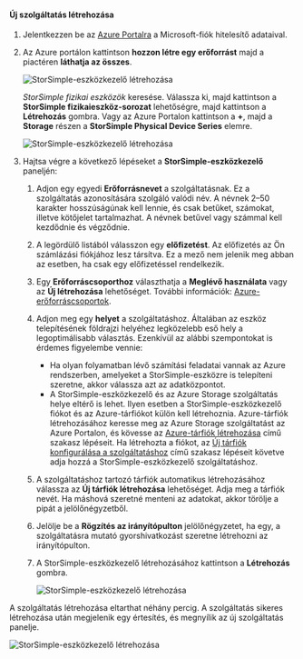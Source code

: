 <!--author=alkohli last changed:02/10/2017-->


#### <a name="to-create-a-new-service"></a>Új szolgáltatás létrehozása

1. Jelentkezzen be az [Azure Portalra](https://portal.azure.com/) a Microsoft-fiók hitelesítő adataival.

2. Az Azure portálon kattintson **hozzon létre egy erőforrást** majd a piactéren **láthatja az összes**.

    ![StorSimple-eszközkezelő létrehozása](./media/storsimple-8000-create-new-service/createssdevman1.png)

    _StorSimple fizikai eszközök_ keresése. Válassza ki, majd kattintson a **StorSimple fizikaieszköz-sorozat** lehetőségre, majd kattintson a **Létrehozás** gombra. Vagy az Azure Portalon kattintson a **+**, majd a **Storage** részen a **StorSimple Physical Device Series** elemre.

    ![StorSimple-eszközkezelő létrehozása](./media/storsimple-8000-create-new-service/createssdevman11.png)

3. Hajtsa végre a következő lépéseket a **StorSimple-eszközkezelő** paneljén:
   
   1. Adjon egy egyedi **Erőforrásnevet** a szolgáltatásnak. Ez a szolgáltatás azonosítására szolgáló valódi név. A névnek 2–50 karakter hosszúságúnak kell lennie, és csak betűket, számokat, illetve kötőjelet tartalmazhat. A névnek betűvel vagy számmal kell kezdődnie és végződnie.

   2. A legördülő listából válasszon egy **előfizetést**. Az előfizetés az Ön számlázási fiókjához lesz társítva. Ez a mező nem jelenik meg abban az esetben, ha csak egy előfizetéssel rendelkezik.

   3. Egy **Erőforráscsoporthoz** választhatja a **Meglévő használata** vagy az **Új létrehozása** lehetőséget. További információk: [Azure-erőforráscsoportok](https://azure.microsoft.com/documentation/articles/virtual-machines-windows-infrastructure-resource-groups-guidelines/).
   
   4. Adjon meg egy **helyet** a szolgáltatáshoz. Általában az eszköz telepítésének földrajzi helyéhez legközelebb eső hely a legoptimálisabb választás. Ezenkívül az alábbi szempontokat is érdemes figyelembe vennie: 
      
      * Ha olyan folyamatban lévő számítási feladatai vannak az Azure rendszerben, amelyeket a StorSimple-eszközre is telepíteni szeretne, akkor válassza azt az adatközpontot.
      * A StorSimple-eszközkezelő és az Azure Storage szolgáltatás helye eltérő is lehet. Ilyen esetben a StorSimple-eszközkezelő fiókot és az Azure-tárfiókot külön kell létrehoznia. Azure-tárfiók létrehozásához keresse meg az Azure Storage szolgáltatást az Azure Portalon, és kövesse az [Azure-tárfiók létrehozása](../articles/storage/common/storage-create-storage-account.md#create-a-storage-account) című szakasz lépéseit. Ha létrehozta a fiókot, az [Új tárfiók konfigurálása a szolgáltatáshoz](../articles/storsimple/storsimple-8000-deployment-walkthrough-u2.md#configure-a-new-storage-account-for-the-service) című szakasz lépéseit követve adja hozzá a StorSimple-eszközkezelő szolgáltatáshoz.

   5. A szolgáltatáshoz tartozó tárfiók automatikus létrehozásához válassza az **Új tárfiók létrehozása** lehetőséget. Adja meg a tárfiók nevét. Ha máshová szeretné menteni az adatokat, akkor törölje a pipát a jelölőnégyzetből.

   6. Jelölje be a **Rögzítés az irányítópulton** jelölőnégyzetet, ha egy, a szolgáltatásra mutató gyorshivatkozást szeretne létrehozni az irányítópulton.
      
   7. A StorSimple-eszközkezelő létrehozásához kattintson a **Létrehozás** gombra.

       ![StorSimple-eszközkezelő létrehozása](./media/storsimple-8000-create-new-service/createssdevman2.png)
   
A szolgáltatás létrehozása eltarthat néhány percig. A szolgáltatás sikeres létrehozása után megjelenik egy értesítés, és megnyílik az új szolgáltatás panelje.
   
![StorSimple-eszközkezelő létrehozása](./media/storsimple-8000-create-new-service/createssdevman5.png)


